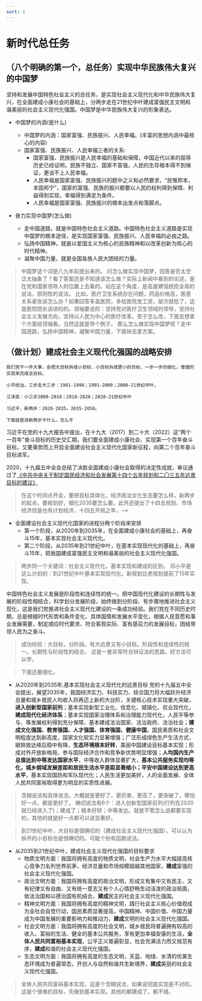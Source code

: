 ```yaml
---
sort: 1
---
```

# 新时代总任务

## （八个明确的第一个，总任务）实现中华民族伟大复兴的中国梦

坚持和发展中国特色社会主义的总任务，是实现社会主义现代化和中华民族伟大复兴，在全面建成小康社会的基础上，分两步走在21世纪中叶建成富强民主文明和谐美丽的社会主义现代化强国。中国梦是中华民族伟大复兴的形象表达。


- 中国梦的内涵(是什么)
    - 中国梦的内涵：国家富强、民族振兴、人民幸福。(丰富的思想内涵中最核心的内容)
    - 国家富强、民族振兴、人民幸福三者的关系:
        - 国家富强、民族振兴是人民幸福的基础和保障，中国近代以来的屈辱历史已经证明，民族不独立、国家不富强，人民的生存根本得不到保证，更谈不上人民幸福。<!--现在世界上还有许多国家作参考，阿富汗人民就很惨-->
        - 人民幸福是国家富强、民族振兴的题中之义和必然要求，“民惟邦本，本固邦宁”，国家的富强、民族的振兴都要以人民的权利得到保障、利益得到实现、幸福得到满足为条件。
        - 人民幸福是国家富强、民族振兴的根本出发点和落脚点。<!--出发点和落脚点一个意思，一切是为了人-->

- 奋力实现中国梦(怎么做)
    - 走中国道路，就是中国特色社会主义道路。中国特色社会主义道路是实现中国梦的根本途径，是实现国家富强、民族振兴、人民幸福的必由之路。
    - 弘扬中国精神，就是以爱国主义为核心的民族精神和以改革创新为核心的时代精神。
    - 凝聚中国力量，就是全国各族人民大团结的力量。

>中国梦这个词是八九年前提出来的。
>问怎么做实现中国梦，回答是否太空泛太抽象了？看了答案还是不知道该怎么做？实际上新闻中看到的论述，是在党和国家领导人的位置上去看的。站在这个角度，是高屋建瓴统揽全局的说法，原则性的说法。
>比如，医疗卫生系统存在问题，药品价格高，医患关系紧张该怎么办？如果回答多盖医院，多给医院发工资，层次就低了，这是医院院长该讲的的。领袖要说的：坚持党对医疗卫生领域的领导，坚持社会主义发展方向，坚持以人民为中心的医疗改革。至于怎么改，下面去想拿个方案给领袖看。当然这就是举个例子。
>那么怎么做实现中国梦呢？走中国道路，弘扬中国精神，凝聚中国力量，下面快去拿方案。


## （做计划）建成社会主义现代化强国的战略安排

```note
我们党干一件大事，会把大目标拆成小目标，小目标拆成更小的目标，一步一步的细化，慢慢的实现来完成总目标。

小平统治，三步走大三步：1981-1990；1991-2000；2000-21世纪中叶。

江泽民：小三步2000-2010；2010-2020；2020-21世纪中叶

习近平，新两步：2020-2035，2035-2050。

下面就是讲新两步干什么，怎么干
```


习近平在党的十九大报告中提出，在十九大（2017）到二十大（2022）这“两个一百年”奋斗目标的历史交汇期，我们要全面建成小康社会、实现第一个百年奋斗目标，又要乘势而上开启全面建设社会主义现代化国家新征程，向第二个百年奋斗目标进军。

2020，十九届五中全会总结了决胜全面建成小康社会取得的决定性成就，审议通过了[《中共中央关于制定国民经济和社会发展第十四个五年规划和二〇三五年远景目标的建议》](http://www.gov.cn/zhengce/2020-11/03/content_5556991.htm)

>在这个时间点开会，要把目标具体化，经济政治文化生态要怎么样，新两步的起点，要规划好，细化2035要怎么要。此外还提出了十四五规划，市场经济但是也有计划经济，十四五开局之年，-->

- 全面建设社会主义现代化国家的进程分两个阶段来安排
    - 第一个阶段，从2020年到2035年，在全面建成小康社会的基础上，再奋斗15年，基本实现社会主义现代化。
    - 第二个阶段，从2035年到21世纪中叶，在基本实现现代化的基础上，再奋斗15年，把我国建成富强民主文明和谐美丽的社会主义现代化强国。
>两步同一个关键词：社会主义现代化。基本实现和建成的区别。
>邓小平是这么计划的：到21世纪中叶基本实现现代化。新规划比老规划提前了15年实现。


中国特色社会主义发展是阶段性和连续性的统一。把中国现代化建设的长期性与发展的阶段性相结合，科学划分发展阶段，始终做到分阶段、有步骤地推进社会主义现化，这是我们党推进社会主义现代化建设的一条成功经验。我们党在不同历史时期，总是根据时代形势和条件变化、具体国情和发展水平变化，根据人民意愿和事业发展需要，制定顺应时代要求、符合客观实际、富有感召力的发展目标，团结带领人民为之奋斗。

>成功经验：大目标，分阶段。有大远景又有小目标。阶段性和连续性的统一。长期性与阶段性的结合。
>这是一套非常符合辩证法的思路，好方法可以学。


>下面还要细化。

- 从2020年到2035年,基本实现社会主义现代化的远景目标
    党的十九届五中全会提出，展望2035年，我国经济实力、科技实力、综合国力将大幅跃升经济总量和城乡居民人均收入将再迈上新的大台阶，关键核心技术实现重大突破，**进入创新型国家前列**；基本实现新型工业化、信息化、城镇化、农业现代化，**建成现代化经济体系**；基本实现国家治理体系和治理能力现代化，人民平等参与、等发展权利得到充分保障，基本建成法治国家、法治政府、法治社会；**建成文化强国、教育强国、人才强国、体育强国、健康中国**，国民素质和社会文明程度达到新高度，国家文化软实力显著增强；广泛形成绿色生产生活方式，碳排放达峰后稳中有降，**生态环境根本好转**，美丽中国建设目标基本实现；形成对外开放新格局，参与国际经济合作和竞争新优势明显增强；**人均国内生产总值达到中等发达国家水平**，中等收入群体显著扩大，**基本公共服务实现均等化，城乡纲域发展差距和居民生活水平差距显著缩小；平安中国建设达到更高水平**，基本实现国防和军队现代化；人民生活更加美好，人的全面发展、全体人民共同富裕取得更为明显的实质性进展。


>含糊说法和具体说法。大概就是更好了，更厉害，更高了，更突破了，哪怕好一点，都是更好了。
>确切说法有6个：进入创新型国家前列(行列在2020就已经进入了)；建成了；根本好转；中等发达。就是不管怎么说都要实现的，其他的就是好一点都可以说显著好。


>到21世纪中叶，大目标是很确切的（建成社会主义现代化强国），可以认为拆开的小目标也是很确切的。可能个别有函数说法。

- 从2035到21世纪中叶，建成社会主义现代化强国的目标要求
    - 物质文明方面：我国将拥有高度的物质文明，社会生产力水平大幅提高核心竞争力名列世界前茅，经济总量和市场规模超越其他国家，**建成**富强的社会主义现代化强国。
    - 政治文明方面：我国将拥有高度的政治文明，形成又有集中又有民主、又有纪律又有自由、又有统一意志又有个人心情舒畅生动活泼的政治局面，依法治国和以德治国有机结合，**建成**民主的社会主义现代化强国。<!--六又政治局面，毛提的-->
    - 精神文明方面：我国将拥有高度的精神文明，践行社会主义核心价值观成为全社会自觉行动，国民素质显著提高，中国精神、中国价值、中国力量成为中国发展的重要影响力和推动力，**建成**文明的社会主义现代化强国。
    - 社会文明方面：我国将拥有高度的社会文明，城乡居民将普遍拥有较高的收入、富裕的生活、健全的基本公共服务，享有更加幸福安康的生活，**全体人民共同富裕基本实现**，公平正义普遍彰显，社会充满活力而又规范有序，**建成**和谐的社会主义现代化强国。
    - 生态文明方面：我国将拥有高度的生态文明，天蓝、地绿、水清的优美生态环境成为普遍常态，开创人与自然和谐共生新境界，**建成**美丽的社会主义现代化强国。

>全体人民共同富裕基本实现，这是个含糊说法，如果说彻底实现是不对的。这是个很难的目标，先做到基本实现。其他的都建成了，都不错。


